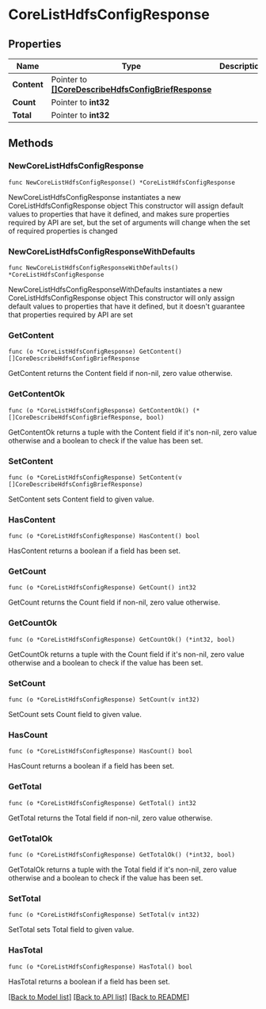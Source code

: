 # CoreListHdfsConfigResponse

## Properties

Name | Type | Description | Notes
------------ | ------------- | ------------- | -------------
**Content** | Pointer to [**[]CoreDescribeHdfsConfigBriefResponse**](CoreDescribeHdfsConfigBriefResponse.md) |  | [optional] 
**Count** | Pointer to **int32** |  | [optional] 
**Total** | Pointer to **int32** |  | [optional] 

## Methods

### NewCoreListHdfsConfigResponse

`func NewCoreListHdfsConfigResponse() *CoreListHdfsConfigResponse`

NewCoreListHdfsConfigResponse instantiates a new CoreListHdfsConfigResponse object
This constructor will assign default values to properties that have it defined,
and makes sure properties required by API are set, but the set of arguments
will change when the set of required properties is changed

### NewCoreListHdfsConfigResponseWithDefaults

`func NewCoreListHdfsConfigResponseWithDefaults() *CoreListHdfsConfigResponse`

NewCoreListHdfsConfigResponseWithDefaults instantiates a new CoreListHdfsConfigResponse object
This constructor will only assign default values to properties that have it defined,
but it doesn't guarantee that properties required by API are set

### GetContent

`func (o *CoreListHdfsConfigResponse) GetContent() []CoreDescribeHdfsConfigBriefResponse`

GetContent returns the Content field if non-nil, zero value otherwise.

### GetContentOk

`func (o *CoreListHdfsConfigResponse) GetContentOk() (*[]CoreDescribeHdfsConfigBriefResponse, bool)`

GetContentOk returns a tuple with the Content field if it's non-nil, zero value otherwise
and a boolean to check if the value has been set.

### SetContent

`func (o *CoreListHdfsConfigResponse) SetContent(v []CoreDescribeHdfsConfigBriefResponse)`

SetContent sets Content field to given value.

### HasContent

`func (o *CoreListHdfsConfigResponse) HasContent() bool`

HasContent returns a boolean if a field has been set.

### GetCount

`func (o *CoreListHdfsConfigResponse) GetCount() int32`

GetCount returns the Count field if non-nil, zero value otherwise.

### GetCountOk

`func (o *CoreListHdfsConfigResponse) GetCountOk() (*int32, bool)`

GetCountOk returns a tuple with the Count field if it's non-nil, zero value otherwise
and a boolean to check if the value has been set.

### SetCount

`func (o *CoreListHdfsConfigResponse) SetCount(v int32)`

SetCount sets Count field to given value.

### HasCount

`func (o *CoreListHdfsConfigResponse) HasCount() bool`

HasCount returns a boolean if a field has been set.

### GetTotal

`func (o *CoreListHdfsConfigResponse) GetTotal() int32`

GetTotal returns the Total field if non-nil, zero value otherwise.

### GetTotalOk

`func (o *CoreListHdfsConfigResponse) GetTotalOk() (*int32, bool)`

GetTotalOk returns a tuple with the Total field if it's non-nil, zero value otherwise
and a boolean to check if the value has been set.

### SetTotal

`func (o *CoreListHdfsConfigResponse) SetTotal(v int32)`

SetTotal sets Total field to given value.

### HasTotal

`func (o *CoreListHdfsConfigResponse) HasTotal() bool`

HasTotal returns a boolean if a field has been set.


[[Back to Model list]](../README.md#documentation-for-models) [[Back to API list]](../README.md#documentation-for-api-endpoints) [[Back to README]](../README.md)


